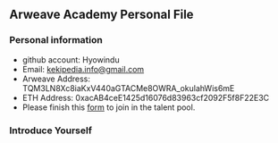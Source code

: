 ## Arweave Academy Personal File

### Personal information

- github account: Hyowindu
- Email: kekipedia.info@gmail.com
- Arweave Address: TQM3LN8Xc8iaKxV440aGTACMe8OWRA_okulahWis6mE
- ETH Address: 0xacAB4ceE1425d16076d83963cf2092F5f8F22E3C
- Please finish this [form](https://docs.google.com/forms/d/e/1FAIpQLSfWA5fIIcBgmRppm3jNz5vmf9Mai_QMVil-2pO4r7YKn_Zhtw/viewform?usp=sf_link) to join in the talent pool.

### Introduce Yourself
